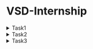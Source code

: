 # VSD-Internship

<details>
  <summary>Task1</summary>

```
cd
```

```

leafpad sum1ton.c
```

```
gcc sum1ton.c
```

```
ls -ltr
```

```
./a.out
```




![Screenshot 2024-11-22 201754](https://github.com/user-attachments/assets/224cad40-c7fb-40df-aee4-d17bc776d46b)


![Screenshot 2024-11-23 223821](https://github.com/user-attachments/assets/d6869ce0-8842-4633-aca5-47b1c9f01600)


```
cat sum1ton.c
```



![Screenshot 2024-11-26 155243](https://github.com/user-attachments/assets/2b2e6120-1ec6-42ea-966d-728c444cda2a)

```
riscv64-unknown-elf-gcc -O1 mabi=lp64 -march=rv64i -osum1ton.c sum1ton.c
```

![Screenshot 2024-11-26 154713](https://github.com/user-attachments/assets/e621cdf4-0a80-4e5d-a9fe-f14c7a49dd5a)


![Screenshot 2024-11-26 155157](https://github.com/user-attachments/assets/ce03a69e-5bbc-48ba-8a9c-0c8cebba9ac1)
</details>

<details>
 <summary>Task2</summary>

```
riscv64-unknown-elf-gcc -O1 mabi=lp64 -march=rv64i -osum1ton.c sum1ton.c
```

```
gcc sum1ton.c
```

```
./a.out
```

```
riscv64-unknown-elf-gcc -O1 mabi=lp64 -march=rv64i -osum1ton.c sum1ton.c
```

```
spike pk sum1ton.o
```

 ![Screenshot 2024-11-26 163523](https://github.com/user-attachments/assets/9b1b99c2-67ea-481f-893a-ffc941de284e)
 ![Screenshot 2024-11-26 163847](https://github.com/user-attachments/assets/bf677c63-bd2a-4fa8-9c92-fba81dc1e314)
![Screenshot 2024-11-28 002509](https://github.com/user-attachments/assets/10583888-cbdb-41ba-8453-182ffc0c8f81)
![Screenshot 2024-11-28 004621](https://github.com/user-attachments/assets/b89cc490-ef27-42dd-82eb-94a115eb8a92)

```
riscv64-unknown-elf-gcc -O1 mabi=lp64 -march=rv64i -osum1ton.c sum1ton.c
```

```
ls -ltr simplecalc.o
```

```
spike pk simplecalc.o
```

![Screenshot 2024-11-28 005212](https://github.com/user-attachments/assets/3ac04ab4-e2ee-4d58-8e6a-ed56fe0cdffa)
</details>
<details>
  <summary>Task3</summary>

RISC-V RV32 refers to a 32-bit RISC-V instruction set architecture (ISA) implementation. It is an open, royalty-free ISA designed to be simple, efficient, and scalable for various applications. The RISC-V RV32 instruction set has 6 main instruction types, based on their encoding format. These types are determined by how operands and immediate values are encoded in the instruction.
The six instruction types are:
1. R-Type (Register Type)
2. I-Type (Immediate Type)
3. S-Type (Store Type)
4. U-Type (Branch Type)
5. B-Type (Upper Immediate Type)
6. J-Type (Jump Type)
   
RISC-V Instruction Sets

<img width="772" alt="3808 1535301636" src="https://github.com/user-attachments/assets/f85cfaf6-348d-4571-83c3-7078501960c8">

1. R-Type:
The R-type instruction format in RISC-V is designed to perform register-to-register operations. Each field has a specific role, contributing to the functionality and flexibility of the instruction. Here's a detailed breakdown of each field:

  - Opcode (7 bits)
      Identifies the broad category of the instruction (e.g., arithmetic, logical, shift). The opcode determines the type of operation and the instruction format (e.g., R- 
      type, I-type, S-type).

      Placement: Bits [6:0].

      Examples: 0110011: R-type operations (add, sub, and, or, etc.).

  - rd (Destination Register, 5 bits)
      Specify the register where the result of the operation will be stored.

      Placement: Bits [11:7].

      The register index ranges from 0 to 31, corresponding to the 32 general-purpose registers in RISC-V (e.g., x0 to x31).
      Writing to x0 is effectively a NOP (writes are ignored since x0 is hardwired to 0).

Example: If rd = 01010, it means the result is stored in register x10.

  - rd (Destination Register, 5 bits)
      Specifies the specific operation to be performed within the instruction category defined by opcode.

      Placement: Bits [14:12].
      funct3 works in combination with funct7 to differentiate between similar operations.
      Common values:
      000: Add or subtract (depending on funct7).
      111: AND operation.
      110: OR operation.

      Examples:
      For an ADD instruction: funct3 = 000.
      For an AND instruction: funct3 = 111.

  - rs1 (Source Register 1, 5 bits)
      Specifies the first source register containing one of the operands.

      Placement: Bits [19:15].

      The register index ranges from 0 to 31, like rd. It holds the value used in computation or logical operation.

      Example: If rs1 = 00001, it means the first operand is in register x1.

  - rs2 (Source Register 2, 5 bits)
      Specifies the second source register containing the second operand.

      Placement: Bits [24:20].
  
      Like rs1, the register index ranges from 0 to 31. It provides the second value used in computations.

      Example: If rs2 = 00010, it means the second operand is in register x2.

  - funct7 (Function Code, 7 bits)
      Provides additional specificity to distinguish between operations that share the same opcode and funct3.

      Placement: Bits [31:25].

      This field is essential for certain instructions with similar opcode and funct3 but different behaviors.
      Common values:
      0000000: Standard operation (e.g., add).
      0100000: Alternative operation (e.g., sub).

      Examples:
      For ADD: funct7 = 0000000.
      For SUB: funct7 = 0100000.

2. The I-type (Immediate-type)
   
     The I-type (Immediate-type) instruction format in RISC-V is used for instructions that operate on one register operand and an immediate value. These instructions are        common for operations such as memory access, arithmetic with constants, or conditional jumps.
      The I-type format has the following fields:
   
- opcode (7 bits):
    Identifies the type of instruction (e.g., arithmetic, memory access, etc.).

    Placement: Bits [6:0].

    Common opcodes for I-type:
    0000011: Load instructions (e.g., lw for load word).
    0010011: Arithmetic instructions with an immediate (e.g., addi).
  
- rd (Destination Register, 5 bits):
    Specifies the destination register where the result of the operation will be stored.
    Placement: Bits [11:7].
    Holds the result of the operation (e.g., the value loaded from memory or the result of arithmetic with the immediate).
    Example: If rd = 00010, the result is written to register x2.

- funct3 (Function Code, 3 bits):
    Specifies the specific operation within the instruction type.

    Placement: Bits [14:12].

    Differentiates between operations like addi, slti, or load instructions like lb (load byte), lw (load word).

    Examples:
    000: Add immediate (addi).
    010: Set less than immediate (slti).
    100: XOR immediate (xori).

- rs1 (Source Register 1, 5 bits):
    Specifies the register providing the first operand.

    Placement: Bits [19:15].

    The value in this register is combined with the immediate value (imm) in the specified operation.

    Example: If rs1 = 00001, it means the value in register x1 is used as the operand.

- imm (Immediate Value, 12 bits):
    Provides a constant value or offset for the instruction.

    Placement: Bits [31:20].

    Signed 12-bit value (using two's complement).
    Can represent values in the range of -2048 to 2047.
    Zero-extended or sign-extended as needed based on the operation.
    Used for:
    Arithmetic operations (e.g., addi adds rs1 and imm).
    Load instructions (e.g., memory address is rs1 + I'm).

    Examples:
    For addi x3, x2, 10: imm = 10 (decimal).
    For lw x5, 100(x1): imm = 100 (offset).

3. The S-type (Store-type)
   The S-type (Store-type) instruction format in RISC-V is designed for instructions that store data from a register in memory. It uses a combination of a base address 
   from one register and an immediate offset to calculate the effective memory address.

   The S-type format has the following fields:

   - opcode (7 bits):
       Identifies the type of instruction (store in this case).

       Placement: Bits [6:0].
   
       The common opcode for S-type instructions:
       0100011: Store instructions (e.g., sw, sh, sb).
      
       Example: For a store word (sw) instruction: opcode = 0100011.

   - imm (Immediate Value, 12 bits total):
       Specifies the offset to be added to the base address in rs1 to calculate the effective memory address.

       Placement:
       Upper 7 bits (imm[11:5]): Bits [31:25].
       Lower 5 bits (imm[4:0]): Bits [11:7].

       Immediate is a signed 12-bit value (using two's complement).Can represent offsets from -2048 to 2047.
       The two parts (imm[11:5] and imm[4:0]) are combined during instruction decoding to form the complete immediate.
   
       Example: If imm[11:5] = 0000001 and imm[4:0] = 01010, the full immediate is 000000101010 (42 in decimal).
   
   - rs2 (Source Register 2, 5 bits):
       Specifies the register holding the data to be stored in memory.

       Placement: Bits [24:20].
   
       The contents of this register are written to the memory address calculated from rs1 + imm.
   
       Example: If rs2 = 00010, the data to be stored comes from register x2.
   
   - rs1 (Source Register 1, 5 bits):
       Specify the register holding the base address for memory access.

       Placement: Bits [19:15].
   
       The effective memory address is calculated as rs1 + imm.
   
       Example: If rs1 = 00001, the base address comes from register x1.
   
   - funct3 (Function Code, 3 bits):
       Specifies the type of data to be stored (e.g., byte, half-word, word).

       Placement: Bits [14:12].
   
       Determines the size of the data being stored.
       Common values:
       000: Store byte (sb).
       001: Store half-word (sh).
       010: Store word (sw).
     
      Example: For a store word instruction: funct3 = 010.

4. The B-type (Branch-type)
       The B-type (Branch-type) instruction format in RISC-V is designed for conditional branch instructions that control the flow of execution based on a comparison     
       between two registers. These instructions are typically used to implement if-else conditions, loops, and other control flow operations.
       The B-type format has the following fields:
   
   - opcode (7 bits):
        Identifies the type of instruction (branch in this case).
     
        Placement: Bits [6:0].
     
        The opcode for B-type instructions is 1100011. This indicates that the instruction is related to branching.
     
        Example: For a branch instruction: opcode = 1100011.
     
   - imm (Immediate Value, 13 bits):
        Provides the offset that is added to the program counter (PC) when the branch condition is met. This offset is calculated relative to the next instruction (PC + 4).
     
        Placement:
        imm[12]: The most significant bit (bit 12).
        imm[10:5]: Bits [10:5] for the middle 6 bits.
        imm[4:1]: Bits [4:1] for the least significant 4 bits.
        imm[11]: The second most significant bit (bit 11).

        The immediate value is signed (using two's complement) and is used to calculate the address of the target instruction. The immediate is shifted left by 1 bit during         instruction decoding to account for word-aligned addresses.
     
        Example: If imm[12] = 0, imm[10:5] = 000100, imm[4:1] = 0101, and imm[11] = 1, the complete immediate would be 000100010101 (in binary), which is 0x115 (277 in              decimal).
     
    - rs2 (Source Register 2, 5 bits):
        Specifies the second register that is compared to rs1 for the branch decision.

        Placement: Bits [24:20].

        The value in rs2 is compared with the value in rs1. This field is used in the comparison operation for the branch (e.g., beq, bne).
      
        Example: If rs2 = 00010, the second operand is x2.

   - rs1 (Source Register 1, 5 bits):
        Specifies the first register that is compared to rs2.

        Placement: Bits [19:15].

        The value in rs1 is compared with the value in rs2. For a beq (branch if equal) instruction, if the values in rs1 and rs2 are equal, the branch is taken.
   
        Example: If rs1 = 00001, the first operand is x1.
   
   - funct3 (Function Code, 3 bits):
        Specify the type of comparison (e.g., equal, not equal, greater than, etc.).

        Placement: Bits [14:12].

        The comparison determines whether the branch will be taken. Common values:
        000: Branch if equal (beq).
        001: Branch if not equal (bne).
        100: Branch if less than (blt).
        101: Branch if greater than or equal (bge).
        110: Branch if unsigned less than (bltu).
        111: Branch if unsigned greater than or equal (bgeu).\n
        Examples:

        beq (branch if equal): funct3 = 000.
        bne (branch if not equal): funct3 = 001.

5. **The J-type (Jump-type)**
       The J-type (Jump-type) instruction format in RISC-V is designed for unconditional jump operations. These instructions allow the program to change its execution flow         by jumping to an address specified by a 
       12-bit signed immediate value. The immediate value is used to calculate the target address relative to the current Program           Counter (PC).

      The J-type format has the following fields:

   - opcode (7 bits):
      Identifies the type of instruction. In J-type, the opcode specifies that the instruction is a jump.
     
      Placement: Bits [6:0].

      The opcode for J-type instructions is always 1101111 (which indicates the jump instruction category).

      Example: For a jump instruction (jal or jalr), opcode = 1101111.

   - imm (Immediate Value, 21 bits total):
      Purpose: Specifies the offset to be added to the current Program Counter (PC) to calculate the target address.
   
      Placement:
      imm[20]: Most significant bit of the immediate value (bit 20).
      imm[10:1]: Middle 10 bits of the immediate value.
      imm[11]: Second most significant bit (bit 11).
      imm[19:12]: Lower 8 bits of the immediate value.

      The immediate value is signed and used to calculate the target address relative to the current instruction. The immediate value is shifted left by 1 bit to account          for the word-aligned address (because 
      instructions are 4 bytes in RISC-V). This offset allows the jump to be within a ±1 MiB range (a total of 2^20 bytes, or 2^18            words).
   
      Example: If imm[20] = 0, imm[10:1] = 0101010101, imm[11] = 1, and imm[19:12] = 10101010, the full immediate value would be 0101010101101010101 (in binary), which is         0x55555 (349525 in decimal).
   
   - rs1 (5 bits):
      Purpose: This field is not used in J-type instructions and is always 0. It is reserved for compatibility with other instruction formats.
     
  Placement: Bits [19:15].
  
     Since J-type instructions do not require a source register, this field is ignored.

  - funct3 (3 bits):
  
        Specify the operation type. For J-type instructions, funct3 is always 000.  

    Placement: Bits [14:12].

    This field is always 000 in J-type instructions, as there is only one type of jump operation.

  - rd (Destination Register, 5 bits):
  
    Specify the destination register to store the return address for jal (Jump and Link) instructions. For jalr (Jump and Link Register) instructions, this field is not     
    used.

    Placement: Bits [11:7].

    In jal instructions, the address of the instruction immediately following the jump (i.e., the return address) is stored in the register specified by rd.
    For jalr, the return address is not stored in a register as jalr does not have this behavior.

    Example: For a jal instruction, if rd = 00001, the return address is stored in register x1.

# 32-bit instructions from application ( Simple Calculator )

![Screenshot 2024-12-02 211938](https://github.com/user-attachments/assets/7ee28e7c-6cde-4e8e-9678-d7670f5eebc7)
















</details>






  


 



      







